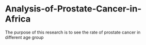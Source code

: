 # Analysis-of-Prostate-Cancer-in-Africa
The purpose of this research is to see the rate of prostate cancer in different age group
